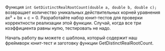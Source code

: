 Функция 
`int GetDistinctRealRootCount(double a, double b, double c);`
возвращает количество уникальных действительных корней уравнения ax² + bx + c = 0. Разработайте набор юнит-тестов для проверки корректности реализации этой функции. Случай, когда все три коэффициента равны нулю, тестировать не надо.

Начать работу вы можете с шаблона, который содержит наш фреймворк юнит-тест и заготовку функции GetDistinctRealRootCount.


